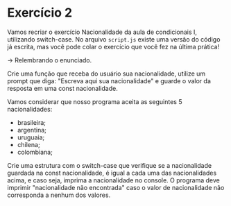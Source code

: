 # Exercício 2

Vamos recriar o exercício Nacionalidade da aula de condicionais I, utilizando switch-case. No arquivo `script.js` existe uma versão do código já escrita, mas você pode colar o exercício que você fez na última prática!

-> Relembrando o enunciado.

Crie uma função que receba do usuário sua nacionalidade, utilize um prompt que diga: "Escreva aqui sua nacionalidade" e guarde o valor da resposta em uma const nacionalidade.

Vamos considerar que nosso programa aceita as seguintes 5 nacionalidades:

- brasileira;
- argentina;
- uruguaia;
- chilena;
- colombiana;

Crie uma estrutura com o switch-case que verifique se a nacionalidade guardada na const nacionalidade, é igual a cada uma das nacionalidades acima, e caso seja, imprima a nacionalidade no console. O programa deve imprimir "nacionalidade não encontrada" caso o valor de nacionalidade não corresponda a nenhum dos valores.

